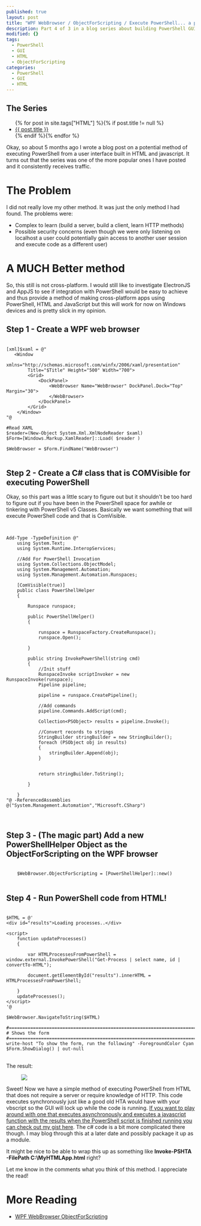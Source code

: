 ```yaml
---
published: true
layout: post
title: "WPF WebBrowser / ObjectForScripting / Execute PowerShell... a possibly excellent app framework."
description: Part 4 of 3 in a blog series about building PowerShell GUIs using HTML and javascript.
modified: {}
tags: 
  - PowerShell
  - GUI
  - HTML
  - ObjectForScripting
categories: 
  - PowerShell
  - GUI
  - HTML
---
```


## The Series
<article>
    <ul>
        {% for post in site.tags["HTML"] %}{% if post.title != null %}
            <li class="entry-title"><a href="{{ site.url }}{{ post.url }}" title="{{ post.title }}">{{ post.title }}</a></li>
        {% endif %}{% endfor %}
    </ul>
</article>

Okay, so about 5 months ago I wrote a blog post on a potential method of executing PowerShell from a user interface built in HTML and javascript. It turns out that the series was one of the more popular ones I have posted and it consistently receives traffic.

# The Problem

I did not really love my other method. It was just the only method I had found. The problems were:

* Complex to learn (build a server, build a client, learn HTTP methods)
* Possible security concerns (even though we were only listening on localhost a user could potentially gain access to another user session and execute code as a different user)


# A MUCH Better method

So, this still is not cross-platform. I would still like to investigate ElectronJS and AppJS to see if integration with PowerShell would be easy to achieve and thus provide a method of making cross-platform apps using PowerShell, HTML and JavaScript but this will work for now on Windows devices and is pretty slick in my opinion.

## Step 1 - Create a WPF web browser

<pre> <code class="ps">
[xml]$xaml = @"
   &lt;Window
        xmlns=&quot;http://schemas.microsoft.com/winfx/2006/xaml/presentation&quot;
        Title=&quot;$Title&quot; Height=&quot;500&quot; Width=&quot;700&quot;&gt;
        &lt;Grid&gt;
            &lt;DockPanel&gt;
                &lt;WebBrowser Name=&quot;WebBrowser&quot; DockPanel.Dock=&quot;Top&quot; Margin=&quot;30&quot;&gt;
                &lt;/WebBrowser&gt;
            &lt;/DockPanel&gt;
        &lt;/Grid&gt;
    &lt;/Window&gt;
"@

#Read XAML
$reader=(New-Object System.Xml.XmlNodeReader $xaml) 
$Form=[Windows.Markup.XamlReader]::Load( $reader )

$WebBrowser = $Form.FindName("WebBrowser")
</code> </pre>

## Step 2 - Create a C# class that is COMVisible for executing PowerShell

Okay, so this part was a little scary to figure out but it shouldn't be too hard to figure out if you have been in the PowerShell space for awhile or tinkering with PowerShell v5 Classes. Basically we want something that will execute PowerShell code and that is ComVisible.

<pre> <code class="ps">

Add-Type -TypeDefinition @&quot;
    using System.Text;
    using System.Runtime.InteropServices;

    //Add For PowerShell Invocation
    using System.Collections.ObjectModel;
    using System.Management.Automation;
    using System.Management.Automation.Runspaces;

    [ComVisible(true)]
    public class PowerShellHelper
    {

        Runspace runspace;

        public PowerShellHelper()
        {
            
            runspace = RunspaceFactory.CreateRunspace();
            runspace.Open();

        }

        public string InvokePowerShell(string cmd)
        {
            //Init stuff
            RunspaceInvoke scriptInvoker = new RunspaceInvoke(runspace);
            Pipeline pipeline;

            pipeline = runspace.CreatePipeline();

            //Add commands
            pipeline.Commands.AddScript(cmd);

            Collection&lt;PSObject&gt; results = pipeline.Invoke();

            //Convert records to strings
            StringBuilder stringBuilder = new StringBuilder();
            foreach (PSObject obj in results)
            {
                stringBuilder.Append(obj);
            }


            return stringBuilder.ToString();

	    }

    }
&quot;@ -ReferencedAssemblies @(&quot;System.Management.Automation&quot;,&quot;Microsoft.CSharp&quot;)

</code> </pre>


## Step 3 - (The magic part) Add a new PowerShellHelper Object as the ObjectForScripting on the WPF browser

<pre> <code class="ps">
    $WebBrowser.ObjectForScripting = [PowerShellHelper]::new()
</code> </pre>


## Step 4 - Run PowerShell code from HTML!

<pre> <code class="ps">
$HTML = @'
&lt;div id=&quot;results&quot;&gt;Loading processes..&lt;/div&gt;

&lt;script&gt;
    function updateProcesses()
    {
        
        var HTMLProcessesFromPowerShell = window.external.InvokePowerShell(&quot;Get-Process | select name, id | convertTo-HTML&quot;);
        
        document.getElementById(&quot;results&quot;).innerHTML = HTMLProcessesFromPowerShell;
     
    }
    updateProcesses();
&lt;/script&gt;
'@

$WebBrowser.NavigateToString($HTML)

#===========================================================================
# Shows the form
#===========================================================================
write-host "To show the form, run the following" -ForegroundColor Cyan
$Form.ShowDialog() | out-null
</code> </pre>

The result:

<figure>
	<img src="{{ site.url }}/images/PowerShell-HTML.png">
</figure>

Sweet! Now we have a simple method of executing PowerShell from HTML that does not require a server or require knowledge of HTTP. This code executes synchronously just like a good old HTA would have with your vbscript so the GUI will lock up while the code is running. [If you want to play around with one that executes asynchronously and executes a javascript function with the results when the PowerShell script is finished running you can check out my gist here](https://gist.github.com/Tiberriver256/304dc314b0260cb1c24b9b4781b1a707). The c# code is a bit more complicated there though. I may blog through this at a later date and possibly package it up as a module.

It might be nice to be able to wrap this up as something like **Invoke-PSHTA -FilePath C:\MyHTMLApp.html** right?

Let me know in the comments what you think of this method. I appreciate the read!

# More Reading

* [WPF WebBrowser ObjectForScripting](https://blogs.msdn.microsoft.com/wpf/2011/05/27/how-does-wpf-webbrowser-control-handle-window-external-notify/)